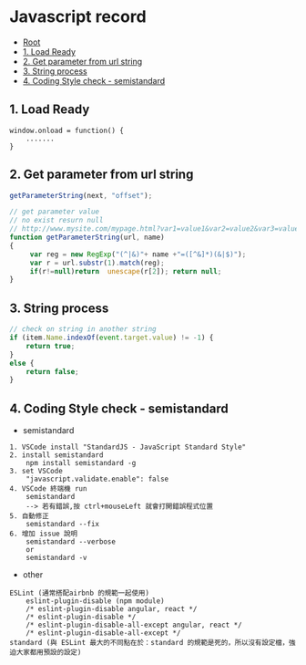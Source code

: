 ﻿# Javascript record

*   [Root](../README.md)
*	[1. Load Ready](#a1)
*	[2. Get parameter from url string](#a2)
*	[3. String process](#a3)
*	[4. Coding Style check - semistandard](#a4)

<h2 id="a1">1. Load Ready</h2>

```
window.onload = function() {
	.......
}
```

<h2 id="a2">2. Get parameter from url string</h2>

```javascript
getParameterString(next, "offset");

// get parameter value 
// no exist resurn null
// http://www.mysite.com/mypage.html?var1=value1&var2=value2&var3=value3
function getParameterString(url, name)
{
     var reg = new RegExp("(^|&)"+ name +"=([^&]*)(&|$)");
     var r = url.substr(1).match(reg);
     if(r!=null)return  unescape(r[2]); return null;
}
```

<h2 id="a3">3. String process</h2>

```javascript
// check on string in another string
if (item.Name.indexOf(event.target.value) != -1) {
	return true;
}
else {
	return false;
}

```

<h2 id="a4">4. Coding Style check - semistandard</h2>

*	semistandard

```
1. VSCode install "StandardJS - JavaScript Standard Style"
2. install semistandard
	npm install semistandard -g
3. set VSCode 
	"javascript.validate.enable": false 
4. VSCode 終端機 run 
	semistandard
	--> 若有錯誤,按 ctrl+mouseLeft 就會打開錯誤程式位置
5. 自動修正
	semistandard --fix
6. 增加 issue 說明
	semistandard --verbose
	or
	semistandard -v
```

* other

```
ESLint (通常搭配airbnb 的規範一起使用)
	eslint-plugin-disable (npm module)
	/* eslint-plugin-disable angular, react */
	/* eslint-plugin-disable */
	/* eslint-plugin-disable-all-except angular, react */
	/* eslint-plugin-disable-all-except */
standard (與 ESLint 最大的不同點在於：standard 的規範是死的，所以沒有設定檔，強迫大家都用預設的設定)
```
